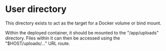 # User directory

This directory exists to act as the target for a Docker volume or bind mount.

Within the deployed container, it should be mounted to the "/app/uploads" directory. Files within it can then be accessed using the "$HOST/uploads/..." URL route.